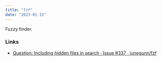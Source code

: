 ```yaml
---
title: "fzf"
date: "2023-01-15"
---
```


Fuzzy finder.

### Links
- [Question: Including hidden files in search · Issue #337 · junegunn/fzf](https://github.com/junegunn/fzf/issues/337)